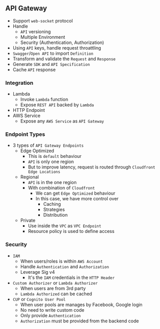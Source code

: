 ## API Gateway

- Support `web-socket` protocol
- Handle
  - `API` versioning
  - Multiple Environment
  - Security (Authentication, Authorization)
- Using `API` keys, handle request throattling
- `Swagger`/`Open API` to import `Definition`
- Transform and validate the `Request` and `Response`
- Generate `SDK` and `API Specification`
- Cache `API` response

### Integration

- Lambda
  - Invoke `Lambda` function
  - Expose `REST API` backed by `Lambda`
- HTTP Endpoint
- AWS Service
  - Expose any `AWS Service` as `API Gateway`

### Endpoint Types

- 3 types of `API Gateway Endpoints`
  - Edge Optimized
    - This is `default` behaviour
    - `API` is only one region
    - But to improve latency, request is routed through `Cloudfront Edge Locations`
  - Regional
    - `API` is in the one region
    - With combination of `Cloudfront`
      - We can get `Edge Optimized` behaviour
      - In this case, we have more control over
        - Caching
        - Strategies
        - Distribution
  - Private
    - Use inside the `VPC` as `VPC Endpoint`
    - Resource policy is used to define access

### Security

- `IAM`
  - When users/roles is within `AWS Account`
  - Handle `Authentication` and `Authorization`
  - Leverage Sig v4
    - It's the `IAM` credentials in the `HTTP Header`
- `Custom Authorizer` or `Lambda Authorizer`
  - When users are from 3rd party
  - `Lambda Authorized` can be cached
- `CUP` or `Cognito User Pool`
  - When user pools are manages by Facebook, Google login
  - No need to write custom code
  - Only provide `Authentication`
  - `Authorization` must be provided from the backend code

